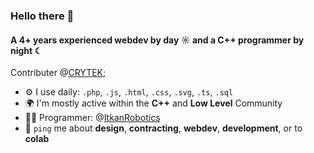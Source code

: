 ### Hello there 👋

#### A 4+ years experienced webdev by day ☼ and a C++ programmer by night ☾

Contributer @[CRYTEK](https://github.com/CRYTEK);<br>

- ⚙️ I use daily: `.php`, `.js`, `.html`, `.css`, `.svg`, `.ts`, `.sql`
- 🌍 I'm mostly active within the **C++** and **Low Level** Community
- 👨‍💻 Programmer: @[ItkanRobotics](https://github.com/itkan-robotics)
- 💬 `ping` me about **design**, **contracting**, **webdev**, **development**, or to **colab**
